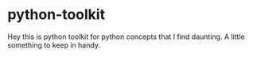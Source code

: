 # python-toolkit
Hey this is python toolkit for python concepts that I find daunting. A little something to keep in handy.
